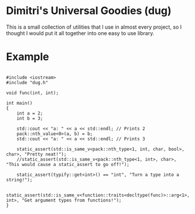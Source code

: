 # Dimitri's Universal Goodies (dug)
This is a small collection of utilities that I use in almost every project, so I thought I would put it all together into one easy to use library.

# Example

```

#include <iostream>
#include "dug.h"

void func(int, int);

int main()
{
    int a = 2;
    int b = 3;

    std::cout << "a: " << a << std::endl; // Prints 2
    pack::nth_value<0>(a, b) = b;
    std::cout << "a: " << a << std::endl; // Prints 3

    static_assert(std::is_same_v<pack::nth_type<1, int, char, bool>, char>, "Pretty neat!");
    //static_assert(std::is_same_v<pack::nth_type<1, int>, char>, "This would cause a static_assert to go off!");

    static_assert(typify::get<int>() == "int", "Turn a type into a string!");
    
    static_assert(std::is_same_v<function::traits<decltype(func)>::arg<1>, int>, "Get argument types from functions!");
}

```